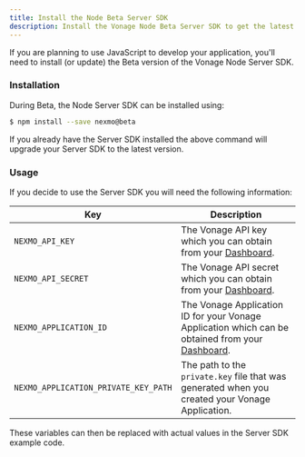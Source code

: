```yaml
---
title: Install the Node Beta Server SDK
description: Install the Vonage Node Beta Server SDK to get the latest functionality.
---
```


If you are planning to use JavaScript to develop your application, you'll need to install (or update) the Beta version of the Vonage Node Server SDK.

### Installation

During Beta, the Node Server SDK can be installed using:

``` bash
$ npm install --save nexmo@beta
```

If you already have the Server SDK installed the above command will upgrade your Server SDK to the latest version.

### Usage

If you decide to use the Server SDK you will need the following information:

Key | Description
-- | --
`NEXMO_API_KEY` | The Vonage API key which you can obtain from your [Dashboard](https://dashboard.nexmo.com).
`NEXMO_API_SECRET` | The Vonage API secret which you can obtain from your [Dashboard](https://dashboard.nexmo.com).
`NEXMO_APPLICATION_ID` | The Vonage Application ID for your Vonage Application which can be obtained from your [Dashboard](https://dashboard.nexmo.com).
`NEXMO_APPLICATION_PRIVATE_KEY_PATH` | The path to the `private.key` file that was generated when you created your Vonage Application.

These variables can then be replaced with actual values in the Server SDK example code.
